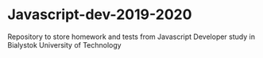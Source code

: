 # Javascript-dev-2019-2020
Repository to store homework and tests from Javascript Developer study in Bialystok University of Technology
